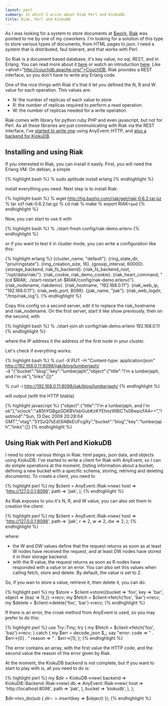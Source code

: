 ```yaml
---
layout: post
summary: In which I write about Riak Perl and KiokuDB.
title: Riak, Perl and KiokuDB
---
```


As I was looking for a system to store documents at <a href="http://linkfluence.net">$work</a>, <a href="http://www.basho.com/Riak.html">Riak</a> was pointed to me by one of my coworkers. I'm looking for a solution of this type to store various types of documents, from HTML pages to json. I need a system that is distributed, faul tolerant, and that works with Perl.

So Riak is a document based database, it's key value, no sql, REST, and in Erlang. You can read more about it <a href="http://riak.basho.com/nyc-nosql/">here</a> or watch an introduction <a href="http://vimeo.com/6973519">here</a>. Like <ahref="http://couchdb.apache.org/">CouchDB</a>, Riak provides a REST interface, so you don't have to write any Erlang code.

One of the nice things with Riak it's that it let you defined the N, R and W value for each operation. This values are:

* N: the number of replicas of each value to store
* R: the number of replicas required to perform a read operation
* W: the number of replicas needed for a write operation

Riak comes with library for python ruby PHP and even javascript, but not for Perl. As all these libraries are just communicating with Riak via the REST interface, I've <a href="http://github.com/franckcuny/anyevent-riak">started to write one</a> using AnyEvent::HTTP, and <a href="http://github.com/franckcuny/kiokudb-backend-riak">also a backend for KiokuDB</a>.

## Installing and using Riak

If you interested in Riak, you can install it easily. First, you will need the Erlang VM. On debian, a simple

{% highlight bash %}
% sudo aptitude install erlang
{% endhighlight %}

install everything you need. Next step is to install Riak:

{% highlight bash %}
% wget http://hg.basho.com/riak/get/riak-0.6.2.tar.gz
% tar xzf riak-0.6.2.tar.gz
% cd riak
% make
% export RIAK=`pwd`
{% endhighlight %}

Now, you can start to use it with

{% highlight bash %}
% ./start-fresh config/riak-demo.erlenv
{% endhighlight %}

or if you want to test it in cluster mode, you can write a configuration like this:

{% highlight erlang %}
    {cluster_name, "default"}.
    {ring_state_dir, "priv/ringstate"}.
    {ring_creation_size, 16}.
    {gossip_interval, 60000}.
    {storage_backend, riak_fs_backend}.
    {riak_fs_backend_root, "/opt/data/riak/"}.
    {riak_cookie, riak_demo_cookie}.
    {riak_heart_command, "(cd $RIAK; ./start-restart.sh $RIAK/config/riak-demo.erlenv)"}.
    {riak_nodename, riakdemo}.
    {riak_hostname, "192.168.0.11"}.
    {riak_web_ip, "192.168.0.11"}.
    {riak_web_port, 8098}.
    {jiak_name, "jiak"}.
    {riak_web_logdir, "/tmp/riak_log"}.
{% endhighlight %}

Copy this config on a second server, edit it to replace the riak\_hostname and riak\_nodename. On the first server, start it like show previously, then on the second, with

{% highlight bash %}
% ./start-join.sh config/riak-demo.erlenv 192.168.0.11
{% endhighlight %}

where the IP address it the address of the first node in your cluster.

Let's check if everything works:

{% highlight bash %}
% curl -X PUT -H "Content-type: application/json" \
    http://192.168.0.11:8098/jiak/blog/lumberjaph/ \
    -d "{\"bucket\":\"blog\",\"key\":\"lumberjaph\",\"object\":{\"title\":\"I'm a lumberjaph, and I'm ok\"},\"links\":[]}"

% curl -i http://192.168.0.11:8098/jiak/blog/lumberjaph/
{% endhighlight %}

will output (with the HTTP blabla)

{% highlight javascript %}
    {"object":{"title":"I'm a lumberjaph, and I'm ok"},"vclock":"a85hYGBgzGDKBVIsbGubKzKYEhnzWBlCTs08wpcFAA==","lastmod":"Sun, 13 Dec 2009 20:28:04 GMT","vtag":"5YSzQ7sEdI3lABkEUFcgXy","bucket":"blog","key":"lumberjaph","links":[]}
{% endhighlight %}

## Using Riak with Perl and KiokuDB

I need to store various things in Riak: html pages, json data, and objects using KiokuDB. I've started to write a client for Riak with AnyEvent, so I can do simple operations at the moment, (listing information about a bucket, defining a new bucket with a specific schema, storing, retriving and deleting documents). To create a client, you need to

{% highlight perl %}
my $client = AnyEvent::Riak->new(
    host => 'http://127.0.0.1:8098',
    path => 'jiak',
);
{% endhighlight %}

As Riak exposes to you it's N, R, and W value, you can also set them in creation the client:

{% highlight perl %}
my $client = AnyEvent::Riak->new(
    host => 'http://127.0.0.1:8098',
    path => 'jiak',
    r    => 2,
    w    => 2,
    dw   => 2,
);
{% endhighlight %}

where:

* the W and DW values define that the request returns as soon as at least W nodes have received the request, and at least DW nodes have stored it in their storage backend.
* with the R value, the request returns as soon as R nodes have responded with a value or an error. You can also set this values when calling fetch, store and delete. By default, the value is set to 2.

So, if you wan to store a value, retrieve it, then delete it, you can do:

{% highlight perl %}
my $store =
    $client->store({bucket => 'foo', key => 'bar', object => {baz => 1},})
    ->recv;
my $fetch = $client->fetch('foo', 'bar')->recv;
my $delete = $client->delete('foo', 'bar')->recv;
{% endhighlight %}

If there is an error, the croak method from AnyEvent is used, so you may prefer to do this:

{% highlight perl %}
use Try::Tiny;
try {
    my $fetch = $client->fetch('foo', 'baz')->recv;
}
catch {
    my $err = decode_json $_;
    say "error: code => " . $err->[0] . " reason => " . $err->[1];
};
{% endhighlight %}

The error contains an array, with the first value the HTTP code, and the second value the reason of the error given by Riak.

At the moment, the KiokuDB backend is not complete, but if you want to start to play with is, all you need to do is:

{% highlight perl %}
my $dir = KiokuDB->new(
    backend => KiokuDB::Backend::Riak->new(
        db => AnyEvent::Riak->new(
            host => 'http://localhost:8098',
            path => 'jiak',
        ),
        bucket => 'kiokudb',
    ),
);

$dir->txn_do(sub { $dir->insert($key => $object) });
{% endhighlight %}

